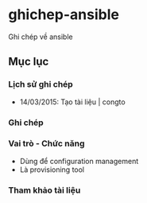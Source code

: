 # ghichep-ansible
Ghi chép về ansible


## Mục lục 

### Lịch sử ghi chép
- 14/03/2015: Tạo tài liệu | congto

### Ghi chép

### Vai trò - Chức năng
- Dùng để configuration management
- Là provisioning tool 


### Tham khảo tài liệu
[1]: https://serversforhackers.com/an-ansible-tutorial
